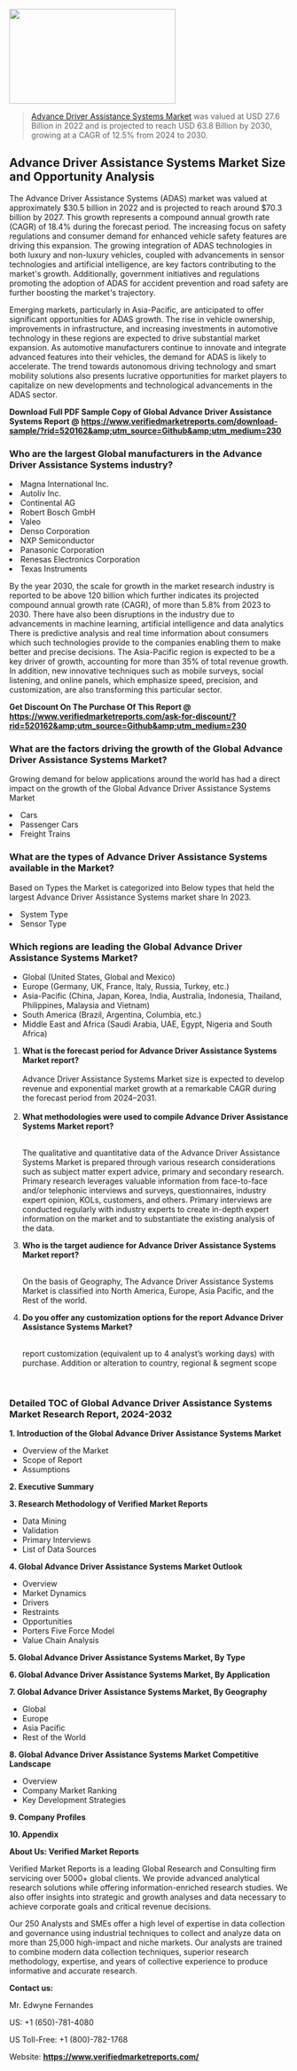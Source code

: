 <img src="https://ffe5etoiles.com/wp-content/uploads/2024/12/MST1-300x171.png" alt="" width="300" height="171" class="alignnone size-medium wp-image-20088" /><blockquote><p><p><a href="https://www.verifiedmarketreports.com/download-sample/?rid=520162&utm_source=Github&utm_medium=230" target="_blank">Advance Driver Assistance Systems Market</a> was valued at USD 27.6 Billion in 2022 and is projected to reach USD 63.8 Billion by 2030, growing at a CAGR of 12.5% from 2024 to 2030.</p></blockquote><p><h2>Advance Driver Assistance Systems Market Size and Opportunity Analysis</h2><p>The Advance Driver Assistance Systems (ADAS) market was valued at approximately $30.5 billion in 2022 and is projected to reach around $70.3 billion by 2027. This growth represents a compound annual growth rate (CAGR) of 18.4% during the forecast period. The increasing focus on safety regulations and consumer demand for enhanced vehicle safety features are driving this expansion. The growing integration of ADAS technologies in both luxury and non-luxury vehicles, coupled with advancements in sensor technologies and artificial intelligence, are key factors contributing to the market's growth. Additionally, government initiatives and regulations promoting the adoption of ADAS for accident prevention and road safety are further boosting the market's trajectory.</p><p>Emerging markets, particularly in Asia-Pacific, are anticipated to offer significant opportunities for ADAS growth. The rise in vehicle ownership, improvements in infrastructure, and increasing investments in automotive technology in these regions are expected to drive substantial market expansion. As automotive manufacturers continue to innovate and integrate advanced features into their vehicles, the demand for ADAS is likely to accelerate. The trend towards autonomous driving technology and smart mobility solutions also presents lucrative opportunities for market players to capitalize on new developments and technological advancements in the ADAS sector.</p></p><p class=""><strong>Download Full PDF Sample Copy of Global Advance Driver Assistance Systems Report @ <a href="https://www.verifiedmarketreports.com/download-sample/?rid=520162&amp;utm_source=Github&amp;utm_medium=230" target="_blank">https://www.verifiedmarketreports.com/download-sample/?rid=520162&amp;utm_source=Github&amp;utm_medium=230</a></strong></p><h3 id="" class="">Who are the largest Global manufacturers in the Advance Driver Assistance Systems industry?</h3><p><li>Magna International Inc.</li><li> Autoliv Inc.</li><li> Continental AG</li><li> Robert Bosch GmbH</li><li> Valeo</li><li> Denso Corporation</li><li> NXP Semiconductor</li><li> Panasonic Corporation</li><li> Renesas Electronics Corporation</li><li> Texas Instruments</li></p><div class=""><div class="" dir="" data-message-author-role="" data-message-id="" data-message-model-slug=""><div class=""><div class=""><div class=""><div class="" dir="" data-message-author-role="" data-message-id="" data-message-model-slug=""><div class=""><div class=""><p>By the year 2030, the scale for growth in the market research industry is reported to be above 120 billion which further indicates its projected compound annual growth rate (CAGR), of more than 5.8% from 2023 to 2030. There have also been disruptions in the industry due to advancements in machine learning, artificial intelligence and data analytics There is predictive analysis and real time information about consumers which such technologies provide to the companies enabling them to make better and precise decisions. The Asia-Pacific region is expected to be a key driver of growth, accounting for more than 35% of total revenue growth. In addition, new innovative techniques such as mobile surveys, social listening, and online panels, which emphasize speed, precision, and customization, are also transforming this particular sector.</p><p><strong>Get Discount On The Purchase Of This Report @&nbsp; <a href="https://www.verifiedmarketreports.com/ask-for-discount/?rid=520162&amp;utm_source=Github&amp;utm_medium=230" target="_blank">https://www.verifiedmarketreports.com/ask-for-discount/?rid=520162&amp;utm_source=Github&amp;utm_medium=230</a></strong></p></div></div></div></div></div></div></div></div><h3 id="" class="">What are the factors driving the growth of the Global Advance Driver Assistance Systems Market?</h3><p id="" class="">Growing demand for below applications around the world has had a direct impact on the growth of the Global Advance Driver Assistance Systems Market</p><p id="" class=""><li>Cars</li><li> Passenger Cars</li><li> Freight Trains</li></p><h3 id="" class="">What are the types of Advance Driver Assistance Systems available in the Market?</h3><p id="" class="">Based on Types the Market is categorized into Below types that held the largest Advance Driver Assistance Systems market share In 2023.</p><p id="" class=""><li>System Type</li><li> Sensor Type</li></p><h3 id="" class="">Which regions are leading the Global Advance Driver Assistance Systems Market?</h3><ul><li>Global (United States, Global and Mexico)</li><li>Europe (Germany, UK, France, Italy, Russia, Turkey, etc.)</li><li>Asia-Pacific (China, Japan, Korea, India, Australia, Indonesia, Thailand, Philippines, Malaysia and Vietnam)</li><li>South America (Brazil, Argentina, Columbia, etc.)</li><li>Middle East and Africa (Saudi Arabia, UAE, Egypt, Nigeria and South Africa)</li></ul><p><ol><li><strong>What is the forecast period for Advance Driver Assistance Systems Market report?<br /></strong><br /><span data-sheets-root="1" data-sheets-value="{&quot;1&quot;:2,&quot;2&quot;:&quot;XXXX size is expected to develop revenue and exponential market growth at a remarkable CAGR during the forecast period from 2024&ndash;2030.&quot;}" data-sheets-userformat="{&quot;2&quot;:12674,&quot;4&quot;:{&quot;1&quot;:2,&quot;2&quot;:16776960},&quot;10&quot;:2,&quot;11&quot;:0,&quot;15&quot;:&quot;Arial&quot;,&quot;16&quot;:12}">Advance Driver Assistance Systems Market size is expected to develop revenue and exponential market growth at a remarkable CAGR during the forecast period from 2024&ndash;2031.</span><br /><br /></li><li><strong>What methodologies were used to compile Advance Driver Assistance Systems Market report?<br /><br /></strong><p>The qualitative and quantitative data of the&nbsp;Advance Driver Assistance Systems Market is prepared through various research considerations such as subject matter expert advice, primary and secondary research. Primary research leverages valuable information from face-to-face and/or telephonic interviews and surveys, questionnaires, industry expert opinion, KOLs, customers, and others. Primary interviews are conducted regularly with industry experts to create in-depth expert information on the market and to substantiate the existing analysis of the data.&nbsp;</p></li><li><strong>Who is the target audience for Advance Driver Assistance Systems Market report?<br /><br /></strong><p>On the basis of Geography, The&nbsp;Advance Driver Assistance Systems Market is classified into North America, Europe, Asia Pacific, and the Rest of the world.</p></li><li><strong>Do you offer any customization options for the report Advance Driver Assistance Systems Market?<br /><br /></strong><p>report customization (equivalent up to 4 analyst&rsquo;s working days) with purchase. Addition or alteration to country, regional &amp; segment scope</p><p>&nbsp;</p></li></ol></p><h3 id="" class="">Detailed TOC of Global Advance Driver Assistance Systems Market Research Report, 2024-2032</h3><p id="" class=""><strong>1. Introduction of the Global Advance Driver Assistance Systems Market</strong></p><ul><li>Overview of the Market</li><li>Scope of Report</li><li>Assumptions</li></ul><p id="" class=""><strong>2. Executive Summary</strong></p><p id="" class=""><strong>3. Research Methodology of&nbsp;Verified Market Reports</strong></p><ul><li>Data Mining</li><li>Validation</li><li>Primary Interviews</li><li>List of Data Sources</li></ul><p id="" class=""><strong>4. Global Advance Driver Assistance Systems Market Outlook</strong></p><ul><li>Overview</li><li>Market Dynamics</li><li>Drivers</li><li>Restraints</li><li>Opportunities</li><li>Porters Five Force Model</li><li>Value Chain Analysis</li></ul><p id="" class=""><strong>5. Global Advance Driver Assistance Systems Market, By&nbsp;Type</strong></p><p id="" class=""><strong>6. Global Advance Driver Assistance Systems Market, By Application</strong></p><p id="" class=""><strong>7. Global Advance Driver Assistance Systems Market, By Geography</strong></p><ul><li>Global</li><li>Europe</li><li>Asia Pacific</li><li>Rest of the World</li></ul><p id="" class=""><strong>8. Global Advance Driver Assistance Systems Market Competitive Landscape</strong></p><ul><li>Overview</li><li>Company Market Ranking</li><li>Key Development Strategies</li></ul><p id="" class=""><strong>9. Company Profiles</strong></p><p id="" class=""><strong>10. Appendix</strong></p><p id="" class=""><strong>About Us: Verified Market Reports</strong></p><p id="" class="">Verified Market Reports is a leading Global Research and Consulting firm servicing over 5000+ global clients. We provide advanced analytical research solutions while offering information-enriched research studies. We also offer insights into strategic and growth analyses and data necessary to achieve corporate goals and critical revenue decisions.</p><p id="" class="">Our 250 Analysts and SMEs offer a high level of expertise in data collection and governance using industrial techniques to collect and analyze data on more than 25,000 high-impact and niche markets. Our analysts are trained to combine modern data collection techniques, superior research methodology, expertise, and years of collective experience to produce informative and accurate research.</p><p id="" class=""><strong>Contact us:</strong></p><p id="" class="">Mr. Edwyne Fernandes</p><p id="" class="">US: +1 (650)-781-4080</p><p id="" class="">US Toll-Free: +1 (800)-782-1768</p><p id="" class="">Website: <a target="" data-test-app-aware-link=""><strong>https://www.verifiedmarketreports.com/</strong></a></p>

